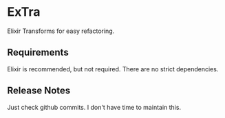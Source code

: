 # ExTra

Elixir Transforms for easy refactoring.

## Requirements

Elixir is recommended, but not required. There are no strict dependencies. 

## Release Notes

Just check github commits. I don't have time to maintain this. 